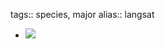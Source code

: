 tags:: species, major
alias:: langsat

- ![](https://peach-geographical-bat-397.mypinata.cloud/ipfs/QmS297bikLEMkCR5R9G25HSeiQ1DH3KVAVL1az7k4KAVky)